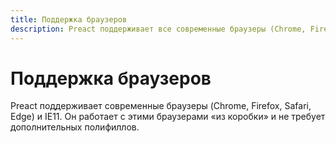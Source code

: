 ```yaml
---
title: Поддержка браузеров
description: Preact поддерживает все современные браузеры (Chrome, Firefox, Safari, Edge) и IE11
---
```


# Поддержка браузеров

Preact поддерживает современные браузеры (Chrome, Firefox, Safari, Edge) и IE11. Он работает с этими браузерами «из коробки» и не требует дополнительных полифиллов.
